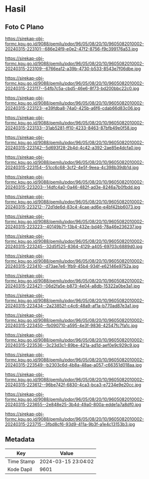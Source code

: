 # Hasil

## Foto C Plano

https://sirekap-obj-formc.kpu.go.id/9088/pemilu/pdpr/96/05/08/20/10/9605082010002-20240315-223101--686e24f9-e0e2-47f2-8756-f9c399176a53.jpg

https://sirekap-obj-formc.kpu.go.id/9088/pemilu/pdpr/96/05/08/20/10/9605082010002-20240315-223109--6766ea12-a39b-4730-b533-8543e7f06dbe.jpg

https://sirekap-obj-formc.kpu.go.id/9088/pemilu/pdpr/96/05/08/20/10/9605082010002-20240315-223117--54fb7c5a-cbd5-46e6-8f73-bd200bbc22c0.jpg

https://sirekap-obj-formc.kpu.go.id/9088/pemilu/pdpr/96/05/08/20/10/9605082010002-20240315-223123--e39fdba8-74a0-425b-a6f6-cdab66d83c06.jpg

https://sirekap-obj-formc.kpu.go.id/9088/pemilu/pdpr/96/05/08/20/10/9605082010002-20240315-223133--31ab5281-ff10-4233-8463-87bfb49e0f58.jpg

https://sirekap-obj-formc.kpu.go.id/9088/pemilu/pdpr/96/05/08/20/10/9605082010002-20240315-223142--5d693f28-2b4d-4c42-a392-2ae85e4dcfa0.jpg

https://sirekap-obj-formc.kpu.go.id/9088/pemilu/pdpr/96/05/08/20/10/9605082010002-20240315-223154--51cc6c68-3cf2-4e5f-9eea-4c398b39db1d.jpg

https://sirekap-obj-formc.kpu.go.id/9088/pemilu/pdpr/96/05/08/20/10/9605082010002-20240315-223203--14dfc4a0-0a46-482f-ad3e-8246a7b0fbdd.jpg

https://sirekap-obj-formc.kpu.go.id/9088/pemilu/pdpr/96/05/08/20/10/9605082010002-20240315-223212--72d1de6d-83c4-4cae-ad6e-e4bf42bb6073.jpg

https://sirekap-obj-formc.kpu.go.id/9088/pemilu/pdpr/96/05/08/20/10/9605082010002-20240315-223223--40149b71-13b4-432e-bd46-78a46e236237.jpg

https://sirekap-obj-formc.kpu.go.id/9088/pemilu/pdpr/96/05/08/20/10/9605082010002-20240315-223245--32d5f525-8364-4129-a405-69703c6889d0.jpg

https://sirekap-obj-formc.kpu.go.id/9088/pemilu/pdpr/96/05/08/20/10/9605082010002-20240315-223410--d73ae7e6-1fb9-45b4-934f-e62146e9752a.jpg

https://sirekap-obj-formc.kpu.go.id/9088/pemilu/pdpr/96/05/08/20/10/9605082010002-20240315-223421--06d2fa5e-b873-4e04-a8db-15322a0be3a1.jpg

https://sirekap-obj-formc.kpu.go.id/9088/pemilu/pdpr/96/05/08/20/10/9605082010002-20240315-223434--2a23852f-c4c6-48a9-af1a-b770ad87e3a1.jpg

https://sirekap-obj-formc.kpu.go.id/9088/pemilu/pdpr/96/05/08/20/10/9605082010002-20240315-223450--fb090710-a595-4e3f-9836-42547fc7fa1c.jpg

https://sirekap-obj-formc.kpu.go.id/9088/pemilu/pdpr/96/05/08/20/10/9605082010002-20240315-223536--3c23d3c1-89be-421a-ad1d-aef0e9c929c9.jpg

https://sirekap-obj-formc.kpu.go.id/9088/pemilu/pdpr/96/05/08/20/10/9605082010002-20240315-223549--b2303c6d-4b8a-48ae-a057-c66351d018aa.jpg

https://sirekap-obj-formc.kpu.go.id/9088/pemilu/pdpr/96/05/08/20/10/9605082010002-20240315-223612--96be742f-6830-4ca3-bca3-e7234e9e20cc.jpg

https://sirekap-obj-formc.kpu.go.id/9088/pemilu/pdpr/96/05/08/20/10/9605082010002-20240315-223655--2e848e25-3b4d-49a0-800a-edde1a7a8df0.jpg

https://sirekap-obj-formc.kpu.go.id/9088/pemilu/pdpr/96/05/08/20/10/9605082010002-20240315-223715--3fbd8cf6-93d9-411a-9b3f-a1e4c13153b3.jpg


## Metadata

| Key        | Value               |
| ---------- | ------------------- |
| Time Stamp | 2024-03-15 23:04:02 |
| Kode Dapil | 9601                |



